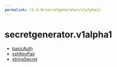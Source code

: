 ```yaml
---
permalink: /3.4.0/secretgenerator/v1alpha1/
---
```


# secretgenerator.v1alpha1



* [basicAuth](basicAuth.md)
* [sshKeyPair](sshKeyPair.md)
* [stringSecret](stringSecret.md)
